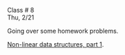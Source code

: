 <div class="lecture2">

<div class="column_date">
<p markdown="block">

Class # 8 <br>
Thu, 2/21



</p>
</div>

<div class="column_materials">
<p markdown="block">


Going over some homework problems.


[Non-linear data structures, part 1](slides/05-non-linear_ds_1.html).


<br>

</p>
</div>

<div class="column_assign">
<p markdown="block">



</p>
</div>

</div>
